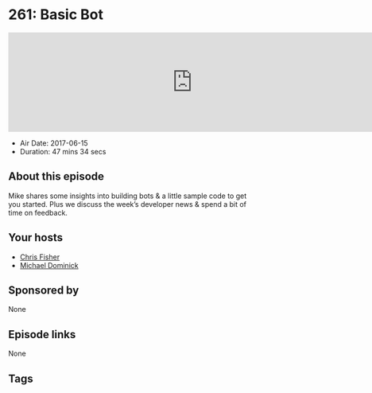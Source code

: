 # 261: Basic Bot

<iframe src="https://player.fireside.fm/v2/MLf2ZzhC+yIE4ladM?theme=dark" width="740" height="200" frameborder="0" scrolling="no"></iframe>

* Air Date: 2017-06-15
* Duration: 47 mins 34 secs

## About this episode

Mike shares some insights into building bots & a little sample code to get you started. Plus we discuss the week’s developer news & spend a bit of time on feedback.

## Your hosts
* [Chris Fisher](https://coder.show/hosts/chrislas)
* [Michael Dominick](https://coder.show/hosts/michael)

## Sponsored by

None



## Episode links

None



## Tags

